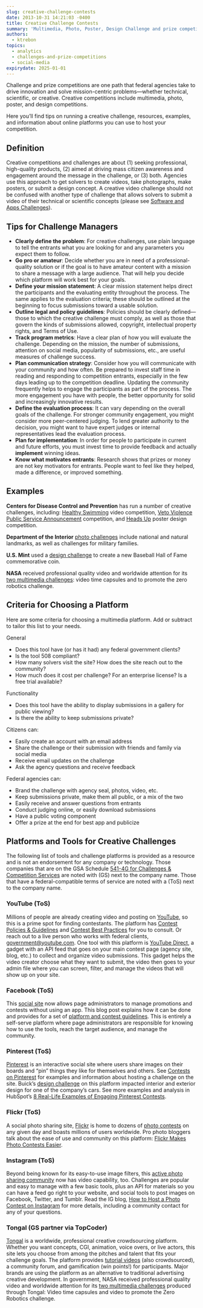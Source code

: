 ```yaml
---
slug: creative-challenge-contests
date: 2013-10-31 14:21:03 -0400
title: Creative Challenge Contests
summary: 'Multimedia, Photo, Poster, Design Challenge and prize competitions are one path that federal agencies take to drive innovation and solve mission-centric problems&mdash;whether technical, scientific, or creative. Creative competitions include multimedia, photo, poster, and design competitions. Here you’ll find tips on running a creative challenge, resources, examples, and information about online platforms you can use to'
authors:
  - ktrebon
topics:
  - analytics
  - challenges-and-prize-competitions
  - social-media
expirydate: 2025-01-01
---
```


Challenge and prize competitions are one path that federal agencies take to drive innovation and solve mission-centric problems—whether technical, scientific, or creative. Creative competitions include multimedia, photo, poster, and design competitions. 

Here you’ll find tips on running a creative challenge, resources, examples, and information about online platforms you can use to host your competition.

## Definition

Creative competitions and challenges are about (1) seeking professional, high-quality products, (2) aimed at driving mass citizen awareness and engagement around the message in the challenge, or (3) both. Agencies use this approach to get solvers to create videos, take photographs, make posters, or submit a design concept. A creative video challenge should not be confused with another type of challenge that allows solvers to submit a video of their technical or scientific concepts (please see [Software and Apps Challenges](/2013/11/06/software-and-apps-challenges/ "Software and Apps Challenges")).

## Tips for Challenge Managers

*   **Clearly define the problem**: For creative challenges, use plain language to tell the entrants what you are looking for and any parameters you expect them to follow.
*   **Go pro or amateur**: Decide whether you are in need of a professional-quality solution or if the goal is to have amateur content with a mission to share a message with a large audience. That will help you decide which platform will work best for your goals.
*   **Define your mission statement**: A clear mission statement helps direct the participants and the evaluating entity throughout the process. The same applies to the evaluation criteria; these should be outlined at the beginning to focus submissions toward a usable solution.
*   **Outline legal and policy guidelines**: Policies should be clearly defined—those to which the creative challenge must comply, as well as those that govern the kinds of submissions allowed, copyright, intellectual property rights, and Terms of Use.
*   **Track program metrics**: Have a clear plan of how you will evaluate the challenge. Depending on the mission, the number of submissions, attention on social media, popularity of submissions, etc., are useful measures of challenge success.
*   **Plan communication strategy**: Consider how you will communicate with your community and how often. Be prepared to invest staff time in reading and responding to competition entrants, especially in the few days leading up to the competition deadline. Updating the community frequently helps to engage the participants as part of the process. The more engagement you have with people, the better opportunity for solid and increasingly innovative results.
*   **Define the evaluation process**: It can vary depending on the overall goals of the challenge. For stronger community engagement, you might consider more peer-centered judging. To lend greater authority to the decision, you might want to have expert judges or internal representatives lead the evaluation process.
*   **Plan for implementation**: In order for people to participate in current and future efforts, you must invest time to provide feedback and actually **implement** winning ideas.
*   **Know what motivates entrants**: Research shows that prizes or money are not key motivators for entrants. People want to feel like they helped, made a difference, or improved something.

## Examples

**Centers for Disease Control and Prevention** has run a number of creative challenges, including: [Healthy Swimming](http://healthyswimming.challengepost.com/) video competition, [Veto Violence Public Service Announcement](http://vetoviolence.challengepost.com/) competition, and [Heads Up](http://beheadsup.challengepost.com/) poster design competition. 

**Department of the Interior** [photo challenges](https://challenge.gov/DOI) include national and natural landmarks, as well as challenges for military families. 

**U.S. Mint** used a [design challenge](http://batterup.challengepost.com/) to create a new Baseball Hall of Fame commemorative coin. 

**NASA** received professional quality video and worldwide attention for its [two multimedia challenges](http://tongal.com/sponsor/NASA): video time capsules and to promote the zero robotics challenge.

## Criteria for Choosing a Platform

Here are some criteria for choosing a multimedia platform. Add or subtract to tailor this list to your needs. 

General

*   Does this tool have (or has it had) any federal government clients?
*   Is the tool 508 compliant?
*   How many solvers visit the site? How does the site reach out to the community?
*   How much does it cost per challenge? For an enterprise license? Is a free trial available?

Functionality

*   Does this tool have the ability to display submissions in a gallery for public viewing?
*   Is there the ability to keep submissions private?

Citizens can:

*   Easily create an account with an email address
*   Share the challenge or their submission with friends and family via social media
*   Receive email updates on the challenge
*   Ask the agency questions and receive feedback

Federal agencies can:

*   Brand the challenge with agency seal, photos, video, etc.
*   Keep submissions private, make them all public, or a mix of the two
*   Easily receive and answer questions from entrants
*   Conduct judging online, or easily download submissions
*   Have a public voting component
*   Offer a prize at the end for best app and publicize

## Platforms and Tools for Creative Challenges

The following list of tools and challenge platforms is provided as a resource and is not an endorsement for any company or technology. Those companies that are on the GSA Schedule [541-4G for Challenges & Competition Services](http://www.gsaelibrary.gsa.gov/ElibMain/sinDetails.do?scheduleNumber=541&specialItemNumber=541+4G&executeQuery=YES) are noted with (GS) next to the company name. Those that have a federal-compatible terms of service are noted with a (ToS) next to the company name.

### YouTube (ToS)

Millions of people are already creating video and posting on [YouTube](http://www.youtube.com/), so this is a prime spot for finding contestants. The platform has [Contest Policies & Guidelines](https://support.google.com/youtube/answer/1620498?hl=en&topic=1304541) and [Contest Best Practices](https://support.google.com/youtube/answer/1100988?hl=en) for you to consult. Or reach out to a live person who works with federal clients, [government@youtube.com](mailto:government@youtube.com). One tool with this platform is [YouTube Direct](https://developers.google.com/youtube/ytdirect), a gadget with an API feed that goes on your main contest page (agency site, blog, etc.) to collect and organize video submissions. This gadget helps the video creator choose what they want to submit, the video then goes to your admin file where you can screen, filter, and manage the videos that will show up on your site.

### Facebook (ToS)

This [social site](http://www.facebook.com/) now allows page administrators to manage promotions and contests without using an app. This blog post explains how it can be done and provides for a set of [platform and contest guidelines](https://fbcdn-dragon-a.akamaihd.net/hphotos-ak-ash3/851577_158705844322839_2031667568_n.pdf). This is entirely a self-serve platform where page administrators are responsible for knowing how to use the tools, reach the target audience, and manage the community.

### Pinterest (ToS)

[Pinterest](http://www.pinterest.com/) is an interactive social site where users share images on their boards and “pin” things they like for themselves and others. See [Contests on Pinterest](http://www.pinterest.com/pinchat/contests-on-pinterest/) for examples and information about hosting a challenge on the site. Buick’s [design challenge](http://blogs.forrester.com/reineke_reitsma/13-04-12-the_data_digest_the_unique_profile_of_pinterest_users) on this platform impacted interior and exterior design for one of the company’s cars. See more examples and analysis in HubSpot’s [8 Real-Life Examples of Engaging Pinterest Contests](http://blog.hubspot.com/blog/tabid/6307/bid/33845/8-Real-Life-Examples-of-Engaging-Pinterest-Contests.aspx).

### Flickr (ToS)

A social photo sharing site, [Flickr](http://www.flickr.com/) is home to dozens of [photo contests](http://www.flickr.com/search/?q=contest) on any given day and boasts millions of users worldwide. Pro photo bloggers talk about the ease of use and community on this platform: [Flickr Makes Photo Contests Easier](http://rising.blackstar.com/flickr-makes-photo-contests-easier.html).

### Instagram (ToS)

Beyond being known for its easy-to-use image filters, this [active photo sharing community](http://instagram.com/) now has video capability, too. Challenges are popular and easy to manage with a few basic tools, plus an API for materials so you can have a feed go right to your website, and social tools to post images on Facebook, Twitter, and Tumblr. Read the IG blog, [How to Host a Photo Contest on Instagram](http://blog.instagram.com/post/8758205264/how-to-host-a-photo-contest-on-instagram) for more details, including a community contact for any of your questions.

### Tongal (GS partner via TopCoder)

[Tongal](http://tongal.com/home) is a worldwide, professional creative crowdsourcing platform. Whether you want concepts, CGI, animation, voice overs, or live actors, this site lets you choose from among the pitches and talent that fits your challenge goals. The platform provides [tutorial videos](http://tongal.com/dev/watchTutorial.html?id=1015) (also crowdsourced), a community forum, and gamification (win points!) for participants. Major brands are using the platform as an alternative to traditional advertising creative development. In government, NASA received professional quality video and worldwide attention for its [two multimedia challenges](http://tongal.com/sponsor/NASA) produced through Tongal: Video time capsules and video to promote the Zero Robotics challenge.
